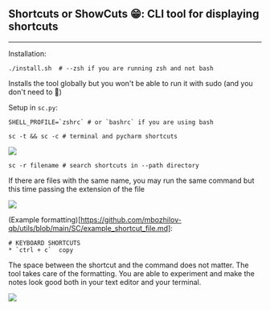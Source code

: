 ## Shortcuts or ShowCuts 😁: CLI tool for displaying shortcuts
---
Installation:
```
./install.sh  # --zsh if you are running zsh and not bash
```
Installs the tool globally but you won't be able to run it with sudo (and you don't need to 🏥)


Setup in `sc.py`:
```
SHELL_PROFILE=`zshrc` # or `bashrc` if you are using bash
```

```
sc -t && sc -c # terminal and pycharm shortcuts
```
<img src="https://i.ibb.co/ZGyrKv0/image.png"/>

```
sc -r filename # search shortcuts in --path directory
```
If there are files with the same name, you may run the same command but this time passing the extension of the file

<img src="https://i.ibb.co/LQSBXKS/image.png"/>

(Example formatting)[https://github.com/mbozhilov-qb/utils/blob/main/SC/example_shortcut_file.md]:

```
# KEYBOARD SHORTCUTS
* `ctrl + c`  copy
```
The space between the shortcut and the command does not matter. The tool takes care of the formatting. You are able to experiment and make the notes look good both in your text editor and your terminal.

<img src="https://i.ibb.co/RzXP4kD/image.png"/>
